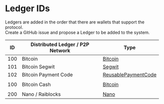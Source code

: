 # Ledger IDs

Ledgers are added in the order that there are wallets that support the protocol.  
Create a GitHub issue and propose a Ledger to be added to the system.

| ID | Distributed Ledger / P2P Network | Type                                                 |
| -- | -------------------------------- | ----                                                 |
| 100  | Bitcoin                          | [Bitcoin](/Types/Bitcoin.md)                         |
| 101  | Bitcoin Segwit                   | [Segwit](/Types/Segwit.md)                           |
| 102  | Bitcoin Payment Code             | [ReusablePaymentCode](/Types/ReusablePaymentCode.md) |
|      |                                  |                                                      |
| 100  | Bitcoin Cash                     | [Bitcoin](/Types/Bitcoin.md)                         |
|      |                                  |                                                      |
| 200  | Nano / Raiblocks                 | [Nano](/Types/Nano.md)                               |
